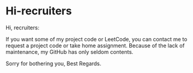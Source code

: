 # Hi-recruiters
Hi, recruiters:

If you want some of my project code or LeetCode, you can contact me to request a project code or take home assignment.
Because of the lack of maintenance, my GitHub has only seldom contents.

Sorry for bothering you,
Best Regards.

